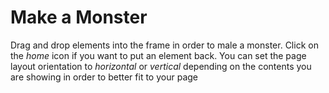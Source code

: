 # Make a Monster

Drag and drop elements into the frame in order to male a monster. Click on the _home_ icon if you want to put an element back. You can set the page layout orientation to _horizontal_ or _vertical_ depending on the contents you are showing in order to better fit to your page